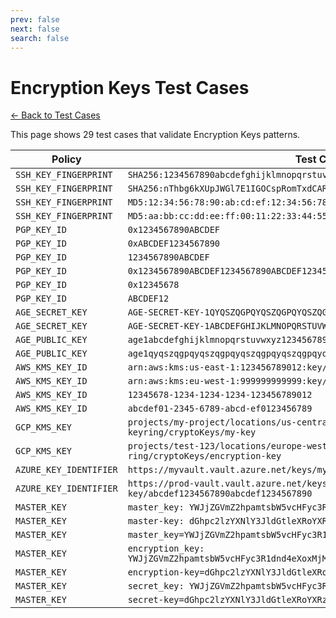 ```yaml
---
prev: false
next: false
search: false
---
```


# Encryption Keys Test Cases

[← Back to Test Cases](/api/test-cases)

This page shows 29 test cases that validate Encryption Keys patterns.

| Policy | Test Case |
|--------|-----------|
| `SSH_KEY_FINGERPRINT` | `SHA256:1234567890abcdefghijklmnopqrstuvwxyz1234567` |
| `SSH_KEY_FINGERPRINT` | `SHA256:nThbg6kXUpJWGl7E1IGOCspRomTxdCARLviKw6E5SY8` |
| `SSH_KEY_FINGERPRINT` | `MD5:12:34:56:78:90:ab:cd:ef:12:34:56:78:90:ab:cd:ef` |
| `SSH_KEY_FINGERPRINT` | `MD5:aa:bb:cc:dd:ee:ff:00:11:22:33:44:55:66:77:88:99` |
| `PGP_KEY_ID` | `0x1234567890ABCDEF` |
| `PGP_KEY_ID` | `0xABCDEF1234567890` |
| `PGP_KEY_ID` | `1234567890ABCDEF` |
| `PGP_KEY_ID` | `0x1234567890ABCDEF1234567890ABCDEF12345678` |
| `PGP_KEY_ID` | `0x12345678` |
| `PGP_KEY_ID` | `ABCDEF12` |
| `AGE_SECRET_KEY` | `AGE-SECRET-KEY-1QYQSZQGPQYQSZQGPQYQSZQGPQYQSZQGPQYQSZQGPQYQSZQGPQYQSZQGPQY` |
| `AGE_SECRET_KEY` | `AGE-SECRET-KEY-1ABCDEFGHIJKLMNOPQRSTUVWXYZ1234567890ABCDEFGHIJKLMNOPQRSTUV` |
| `AGE_PUBLIC_KEY` | `age1abcdefghijklmnopqrstuvwxyz1234567890abcdefghijklmnopqrstuv` |
| `AGE_PUBLIC_KEY` | `age1qyqszqgpqyqszqgpqyqszqgpqyqszqgpqyqszqgpqyqszqgpqyqszqgpqy` |
| `AWS_KMS_KEY_ID` | `arn:aws:kms:us-east-1:123456789012:key/12345678-1234-1234-1234-123456789012` |
| `AWS_KMS_KEY_ID` | `arn:aws:kms:eu-west-1:999999999999:key/abcdef01-2345-6789-abcd-ef0123456789` |
| `AWS_KMS_KEY_ID` | `12345678-1234-1234-1234-123456789012` |
| `AWS_KMS_KEY_ID` | `abcdef01-2345-6789-abcd-ef0123456789` |
| `GCP_KMS_KEY` | `projects/my-project/locations/us-central1/keyRings/my-keyring/cryptoKeys/my-key` |
| `GCP_KMS_KEY` | `projects/test-123/locations/europe-west1/keyRings/prod-ring/cryptoKeys/encryption-key` |
| `AZURE_KEY_IDENTIFIER` | `https://myvault.vault.azure.net/keys/mykey/1234567890abcdef1234567890abcdef` |
| `AZURE_KEY_IDENTIFIER` | `https://prod-vault.vault.azure.net/keys/encryption-key/abcdef1234567890abcdef1234567890` |
| `MASTER_KEY` | `master_key: YWJjZGVmZ2hpamtsbW5vcHFyc3R1dnd4eXoxMjM0NTY3ODkwYWJjZGVmZ2g=` |
| `MASTER_KEY` | `master-key: dGhpc2lzYXNlY3JldGtleXRoYXRzaG91bGRiZXJlZGFjdGVk` |
| `MASTER_KEY` | `master_key=YWJjZGVmZ2hpamtsbW5vcHFyc3R1dnd4eXoxMjM0NTY3ODkw` |
| `MASTER_KEY` | `encryption_key: YWJjZGVmZ2hpamtsbW5vcHFyc3R1dnd4eXoxMjM0NTY3ODkwYWJjZGVmZ2g=` |
| `MASTER_KEY` | `encryption-key=dGhpc2lzYXNlY3JldGtleXRoYXRzaG91bGRiZXJlZGFjdGVk` |
| `MASTER_KEY` | `secret_key: YWJjZGVmZ2hpamtsbW5vcHFyc3R1dnd4eXoxMjM0NTY3ODkwYWJjZGVmZ2g=` |
| `MASTER_KEY` | `secret-key=dGhpc2lzYXNlY3JldGtleXRoYXRzaG91bGRiZXJlZGFjdGVk` |
